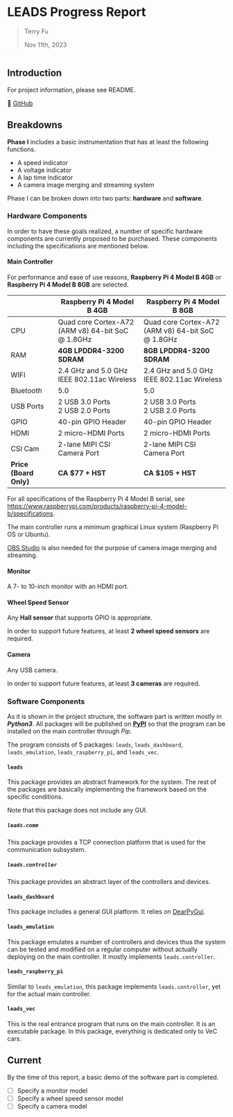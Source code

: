 # LEADS Progress Report

> Terry Fu
>
> Nov 11th, 2023

<img src="https://projectneura.org/img/logo.png" alt="logo" style="zoom:5%;" />

## Introduction

For project information, please see README.

:link: [GitHub](https://github.com/ProjectNeura/LEADS)

## Breakdowns

**Phase I** includes a basic instrumentation that has at least the following functions.

- A speed indicator
- A voltage indicator
- A lap time indicator
- A camera image merging and streaming system

Phase I can be broken down into two parts: **hardware** and **software**.

### Hardware Components

In order to have these goals realized, a number of specific hardware components are currently proposed to be purchased. These components including the specifications are mentioned below.

#### Main Controller

For performance and ease of use reasons, **Raspberry Pi 4 Model B 4GB** or **Raspberry Pi 4 Model B 8GB** are selected.

|                        | Raspberry Pi 4 Model B 4GB                        | Raspberry Pi 4 Model B 8GB                        |
| ---------------------- | ------------------------------------------------- | ------------------------------------------------- |
| CPU                    | Quad core Cortex-A72 (ARM v8) 64-bit SoC @ 1.8GHz | Quad core Cortex-A72 (ARM v8) 64-bit SoC @ 1.8GHz |
| RAM                    | **4GB LPDDR4-3200 SDRAM**                         | **8GB LPDDR4-3200 SDRAM**                         |
| WIFI                   | 2.4 GHz and 5.0 GHz IEEE 802.11ac Wireless        | 2.4 GHz and 5.0 GHz IEEE 802.11ac Wireless        |
| Bluetooth              | 5.0                                               | 5.0                                               |
| USB Ports              | 2 USB 3.0 Ports<br />2 USB 2.0 Ports              | 2 USB 3.0 Ports<br />2 USB 2.0 Ports              |
| GPIO                   | 40-pin GPIO Header                                | 40-pin GPIO Header                                |
| HDMI                   | 2 micro-HDMI Ports                                | 2 micro-HDMI Ports                                |
| CSI Cam                | 2-lane MIPI CSI Camera Port                       | 2-lane MIPI CSI Camera Port                       |
| **Price (Board Only)** | **CA $77 + HST**                                  | **CA $105 + HST**                                 |

For all specifications of the Raspberry Pi 4 Model B serial, see https://www.raspberrypi.com/products/raspberry-pi-4-model-b/specifications.

The main controller runs a minimum graphical Linux system (Raspberry Pi OS or Ubuntu).

[OBS Studio](https://obsproject.com/kb/linux-installation) is also needed for the purpose of camera image merging and streaming.

#### Monitor

A 7- to 10-inch monitor with an HDMI port.

#### Wheel Speed Sensor

Any **Hall sensor** that supports GPIO is appropriate.

In order to support future features, at least **2 wheel speed sensors** are required.

#### Camera

Any USB camera.

In order to support future features, at least **3 cameras** are required.

### Software Components

As it is shown in the project structure, the software part is written mostly in ***Python3***. All packages will be published on [**PyPI**](https://pypi.org/) so that the program can be installed on the main controller through *Pip*.

The program consists of 5 packages: `leads`, `leads_dashboard`, `leads_emulation`, `leads_raspberry_pi`, and `leads_vec`.

#### `leads`

This package provides an abstract framework for the system. The rest of the packages are basically implementing the framework based on the specific conditions.

Note that this package does not include any GUI.

##### `leads.comm`

This package provides a TCP connection platform that is used for the communication subsystem.

##### `leads.controller`

This package provides an abstract layer of the controllers and devices.

#### `leads_dashboard`

This package includes a general GUI platform. It relies on [DearPyGui](https://github.com/hoffstadt/DearPyGui).

#### `leads_emulation`

This package emulates a number of controllers and devices thus the system can be tested and modified on a regular computer without actually deploying on the main controller. It mostly implements `leads.controller`.

#### `leads_raspberry_pi`

Similar to `leads_emulation`, this package implements `leads.controller`, yet for the actual main controller.

#### `leads_vec`

This is the real entrance program that runs on the main controller. It is an executable package. In this package, everything is dedicated only to VeC cars.

## Current

By the time of this report, a basic demo of the software part is completed.

- [ ] Specify a monitor model
- [ ] Specify a wheel speed sensor model
- [ ] Specify a camera model